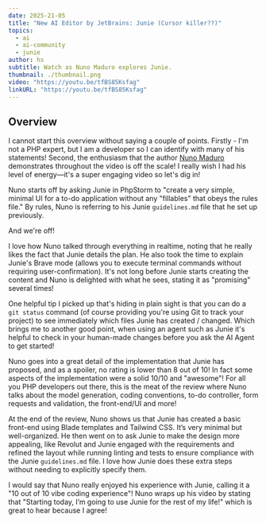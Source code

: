 ```yaml
---
date: 2025-21-05
title: "New AI Editor by JetBrains: Junie (Cursor killer??)"
topics:
  - ai
  - ai-community
  - junie
author: hs
subtitle: Watch as Nuno Maduro explores Junie.
thumbnail: ./thumbnail.png
video: "https://youtu.be/tfBS85Ksfag"
linkURL: "https://youtu.be/tfBS85Ksfag"
---
```


## Overview

I cannot start this overview without saying a couple of points. Firstly - I'm not a PHP expert, but I am a developer so I can identify with many of his statements! Second, the enthusiasm that the author [Nuno Maduro](https://nunomaduro.com/socials) demonstrates throughout the video is off the scale! I really wish I had his level of energy—it's a super engaging video so let's dig in!

Nuno starts off by asking Junie in PhpStorm to "create a very simple, minimal UI for a to-do application without any "fillables" that obeys the rules file." By rules, Nuno is referring to his Junie `guidelines.md` file that he set up previously.

And we're off!

I love how Nuno talked through everything in realtime, noting that he really likes the fact that Junie details the plan. He also took the time to explain Junie's Brave mode (allows you to execute terminal commands without requiring user-confirmation). It's not long before Junie starts creating the content and Nuno is delighted with what he sees, stating it as "promising" several times!

One helpful tip I picked up that's hiding in plain sight is that you can do a `git status` command (of course providing you're using Git to track your project) to see immediately which files Junie has created / changed. Which brings me to another good point, when using an agent such as Junie it's helpful to check in your human-made changes before you ask the AI Agent to get started!

Nuno goes into a great detail of the implementation that Junie has proposed, and as a spoiler, no rating is lower than 8 out of 10! In fact some aspects of the implementation were a solid 10/10 and "awesome"! For all you PHP developers out there, this is the meat of the review where Nuno talks about the model generation, coding conventions, to-do controller, form requests and validation, the front-end/UI and more!

At the end of the review, Nuno shows us that Junie has created a basic front-end using Blade templates and Tailwind CSS. It’s very minimal but well-organized. He then went on to ask Junie to make the design more appealing, like Revolut and Junie engaged with the requirements and refined the layout while running linting and tests to ensure compliance with the Junie `guidelines.md` file. I love how Junie does these extra steps without needing to explicitly specify them.

I would say that Nuno really enjoyed his experience with Junie, calling it a "10 out of 10 vibe coding experience"! Nuno wraps up his video by stating that "Starting today, I’m going to use Junie for the rest of my life!" which is great to hear because I agree!
